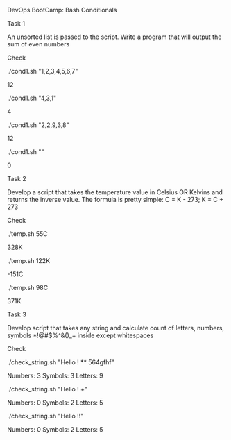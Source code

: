 DevOps BootCamp: Bash Conditionals

Task 1

An unsorted list is passed to the script. Write a program that will output the sum of even numbers

Check

./cond1.sh "1,2,3,4,5,6,7"

12

./cond1.sh "4,3,1"

4

./cond1.sh "2,2,9,3,8"

12

./cond1.sh ""

0

Task 2

Develop a script that takes the temperature value in Celsius OR Kelvins and returns the inverse value.
The formula is pretty simple: C = K - 273; K = C + 273

Check

./temp.sh 55C

328K

./temp.sh 122K

-151C

./temp.sh 98C

371K

Task 3

Develop script that takes any string and calculate count of letters, numbers, symbols *!@#$%^&()_+ inside except whitespaces

Check

./check_string.sh "Hello ! ** 564gfhf"

Numbers: 3 Symbols: 3 Letters: 9

./check_string.sh "Hello !   +"

Numbers: 0 Symbols: 2 Letters: 5

./check_string.sh "Hello !!"

Numbers: 0 Symbols: 2 Letters: 5
